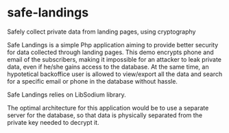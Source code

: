 # safe-landings
Safely collect private data from landing pages, using cryptography

Safe Landings is a simple Php application aiming to provide better security for data collected through landing pages.
This demo encrypts phone and email of the subscribers, making it impossible for an attacker to leak private data, even if he/she gains access to the database.
At the same time, an hypotetical backoffice user is allowed to view/export all the data and search for a specific email or phone in the database without hassle.

Safe Landings relies on LibSodium library. 

The optimal architecture for this application would be to use a separate server for the database, so that data is physically separated from the private key needed to decrypt it.
